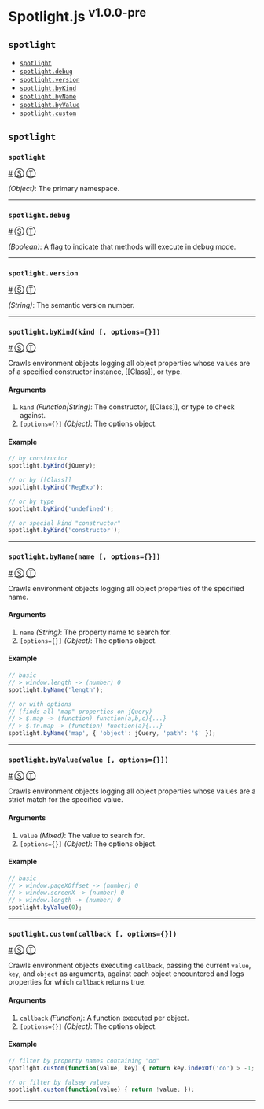 # Spotlight.js <sup>v1.0.0-pre</sup>

<!-- div -->


<!-- div -->

## `spotlight`
* [`spotlight`](#spotlight)
* [`spotlight.debug`](#spotlightdebug)
* [`spotlight.version`](#spotlightversion)
* [`spotlight.byKind`](#spotlightbykindkind--options)
* [`spotlight.byName`](#spotlightbynamename--options)
* [`spotlight.byValue`](#spotlightbyvaluevalue--options)
* [`spotlight.custom`](#spotlightcustomcallback--options)

<!-- /div -->


<!-- /div -->


<!-- div -->


<!-- div -->

## `spotlight`

<!-- div -->


<!-- div -->

### `spotlight`
<a id="spotlight" href="#spotlight">#</a> [&#x24C8;](https://github.com/bestiejs/spotlight/blob/master/spotlight.js#L681 "View in source") [&#x24C9;][1]

*(Object)*: The primary namespace.

* * *

<!-- /div -->


<!-- div -->


<!-- div -->

### `spotlight.debug`
<a id="spotlightdebug" href="#spotlightdebug">#</a> [&#x24C8;](https://github.com/bestiejs/spotlight/blob/master/spotlight.js#L689 "View in source") [&#x24C9;][1]

*(Boolean)*: A flag to indicate that methods will execute in debug mode.

* * *

<!-- /div -->


<!-- div -->


<!-- div -->

### `spotlight.version`
<a id="spotlightversion" href="#spotlightversion">#</a> [&#x24C8;](https://github.com/bestiejs/spotlight/blob/master/spotlight.js#L698 "View in source") [&#x24C9;][1]

*(String)*: The semantic version number.

* * *

<!-- /div -->


<!-- div -->


<!-- div -->

### `spotlight.byKind(kind [, options={}])`
<a id="spotlightbykindkind--options" href="#spotlightbykindkind--options">#</a> [&#x24C8;](https://github.com/bestiejs/spotlight/blob/master/spotlight.js#L609 "View in source") [&#x24C9;][1]

Crawls environment objects logging all object properties whose values are of a specified constructor instance, [[Class]], or type.

#### Arguments
1. `kind` *(Function|String)*: The constructor, [[Class]], or type to check against.
2. `[options={}]` *(Object)*: The options object.

#### Example
~~~ js
// by constructor
spotlight.byKind(jQuery);

// or by [[Class]]
spotlight.byKind('RegExp');

// or by type
spotlight.byKind('undefined');

// or special kind "constructor"
spotlight.byKind('constructor');
~~~

* * *

<!-- /div -->


<!-- div -->


<!-- div -->

### `spotlight.byName(name [, options={}])`
<a id="spotlightbynamename--options" href="#spotlightbynamename--options">#</a> [&#x24C8;](https://github.com/bestiejs/spotlight/blob/master/spotlight.js#L631 "View in source") [&#x24C9;][1]

Crawls environment objects logging all object properties of the specified name.

#### Arguments
1. `name` *(String)*: The property name to search for.
2. `[options={}]` *(Object)*: The options object.

#### Example
~~~ js
// basic
// > window.length -> (number) 0
spotlight.byName('length');

// or with options
// (finds all "map" properties on jQuery)
// > $.map -> (function) function(a,b,c){...}
// > $.fn.map -> (function) function(a){...}
spotlight.byName('map', { 'object': jQuery, 'path': '$' });
~~~

* * *

<!-- /div -->


<!-- div -->


<!-- div -->

### `spotlight.byValue(value [, options={}])`
<a id="spotlightbyvaluevalue--options" href="#spotlightbyvaluevalue--options">#</a> [&#x24C8;](https://github.com/bestiejs/spotlight/blob/master/spotlight.js#L650 "View in source") [&#x24C9;][1]

Crawls environment objects logging all object properties whose values are a strict match for the specified value.

#### Arguments
1. `value` *(Mixed)*: The value to search for.
2. `[options={}]` *(Object)*: The options object.

#### Example
~~~ js
// basic
// > window.pageXOffset -> (number) 0
// > window.screenX -> (number) 0
// > window.length -> (number) 0
spotlight.byValue(0);
~~~

* * *

<!-- /div -->


<!-- div -->


<!-- div -->

### `spotlight.custom(callback [, options={}])`
<a id="spotlightcustomcallback--options" href="#spotlightcustomcallback--options">#</a> [&#x24C8;](https://github.com/bestiejs/spotlight/blob/master/spotlight.js#L670 "View in source") [&#x24C9;][1]

Crawls environment objects executing `callback`, passing the current `value`, `key`, and `object` as arguments, against each object encountered and logs properties for which `callback` returns true.

#### Arguments
1. `callback` *(Function)*: A function executed per object.
2. `[options={}]` *(Object)*: The options object.

#### Example
~~~ js
// filter by property names containing "oo"
spotlight.custom(function(value, key) { return key.indexOf('oo') > -1; });

// or filter by falsey values
spotlight.custom(function(value) { return !value; });
~~~

* * *

<!-- /div -->


<!-- /div -->


<!-- /div -->


  [1]: #readme "Jump back to the TOC."